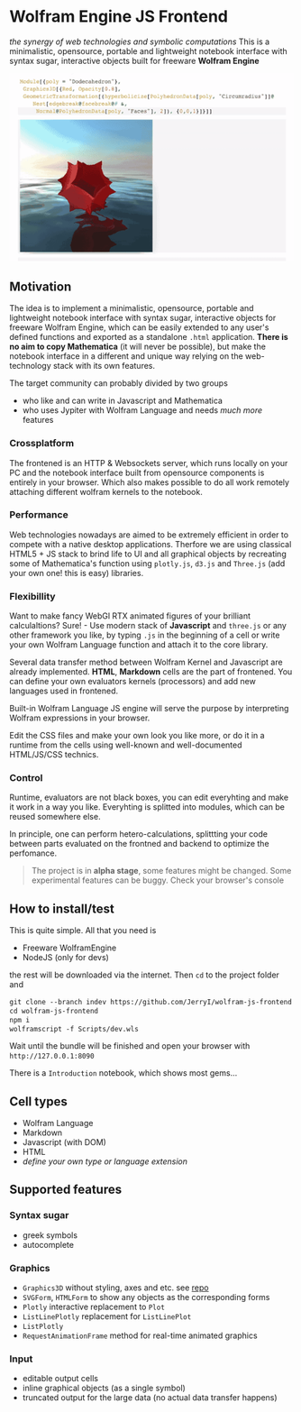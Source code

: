 # Wolfram Engine JS Frontend

*the synergy of web technologies and symbolic computations*
This is a minimalistic, opensource, portable and lightweight notebook interface with syntax sugar, interactive objects built for freeware __Wolfram Engine__

![demo gif](./imgs/ezgif.com-crop.gif)

## Motivation

The idea is to implement a minimalistic, opensource, portable and lightweight notebook interface with syntax sugar, interactive objects for freeware Wolfram Engine, which can be easily extended to any user's defined functions and exported as a standalone `.html` application. __There is no aim to copy Mathematica__ (it will never be possible), but make the notebook interface in a different and unique way relying on the web-technology stack with its own features.

The target community can probably divided by two groups

- who like and can write in Javascript and Mathematica
- who uses Jypiter with Wolfram Language and needs *much more* features

### Crossplatform

The frontened is an HTTP & Websockets server, which runs locally on your PC and the notebook interface built from opensource components is entirely in your browser. Which also makes possible to do all work remotely attaching different wolfram kernels to the notebook.

### Performance

Web technologies nowadays are aimed to be extremely efficient in order to compete with a native desktop applications. Therfore we are using classical HTML5 + JS stack to brind life to UI and all graphical objects by recreating some of Mathematica's function using `plotly.js`, `d3.js` and `Three.js` (add your own one! this is easy) libraries.

### Flexibillity

Want to make fancy WebGl RTX animated figures of your brilliant calculaltions? Sure! - Use modern stack of __Javascript__ and `three.js` or any other framework you like, by typing `.js` in the beginning of a cell or write your own Wolfram Language function and attach it to the core library.

Several data transfer method between Wolfram Kernel and Javascript are already implemented. __HTML__, __Markdown__ cells are the part of frontened. You can define your own evaluators kernels (processors) and add new languages used in frontened.

Built-in Wolfram Language JS engine will serve the purpose by interpreting Wolfram expressions in your browser.

Edit the CSS files and make your own look you like more, or do it in a runtime from the cells using well-known and well-documented HTML/JS/CSS technics.

### Control

Runtime, evaluators are not black boxes, you can edit everyhting and make it work in a way you like. Everyhting is splitted into modules, which can be reused somewhere else.

In principle, one can perform hetero-calculations, splittting your code between parts evaluated on the frontned and backend to optimize the perfomance.

> The project is in __alpha stage__, some features might be changed. Some experimental features can be buggy. Check your browser's console

## How to install/test

This is quite simple. All that you need is

- Freeware WolframEngine
- NodeJS (only for devs)

the rest will be downloaded via the internet. Then `cd` to the project folder and

```shell
git clone --branch indev https://github.com/JerryI/wolfram-js-frontend
cd wolfram-js-frontend
npm i
wolframscript -f Scripts/dev.wls
```

Wait until the bundle will be finished and open your browser with `http://127.0.0.1:8090`

There is a `Introduction` notebook, which shows most gems...

## Cell types

- Wolfram Language
- Markdown
- Javascript (with DOM)
- HTML
- *define your own type or language extension*

## Supported features

### Syntax sugar

- greek symbols
- autocomplete

### Graphics

- `Graphics3D` without styling, axes and etc. see [repo](https://github.com/JerryI/Mathematica-ThreeJS-graphics-engine)
- `SVGForm`, `HTMLForm` to show any objects as the corresponding forms
- `Plotly` interactive replacement to `Plot`
- `ListLinePlotly` replacement for `ListLinePlot`
- `ListPlotly`
- `RequestAnimationFrame` method for real-time animated graphics

### Input

- editable output cells
- inline graphical objects (as a single symbol)
- truncated output for the large data (no actual data transfer happens)
